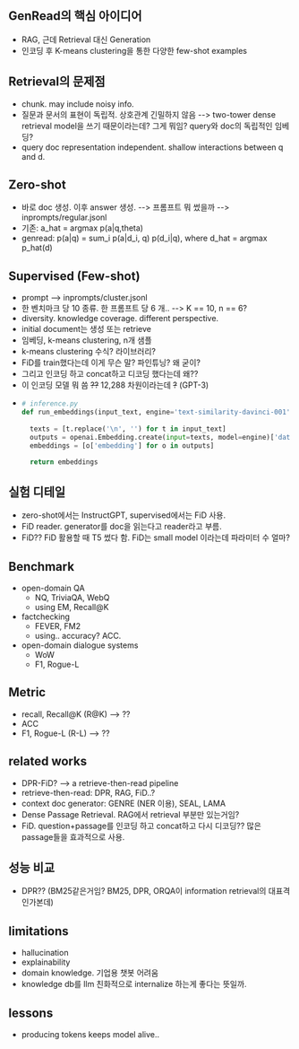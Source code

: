 ## GenRead의 핵심 아이디어
- RAG, 근데 Retrieval 대신 Generation
- 인코딩 후 K-means clustering을 통한 다양한 few-shot examples

## Retrieval의 문제점
- chunk. may include noisy info.
- 질문과 문서의 표현이 독립적. 상호관계 긴밀하지 않음 --> two-tower dense retrieval model을 쓰기 때문이라는데? 그게 뭐임? query와 doc의 독립적인 임베딩?
- query doc representation independent. shallow interactions between q and d.

## Zero-shot
- 바로 doc 생성. 이후 answer 생성. --> 프롬프트 뭐 썼을까 --> inprompts/regular.jsonl
- 기존: a_hat = argmax p(a|q,theta)
- genread: p(a|q) = sum_i p(a|d_i, q) p(d_i|q), where d_hat = argmax p_hat(d)

## Supervised (Few-shot)
- prompt --> inprompts/cluster.jsonl
- 한 벤치마크 당 10 종류. 한 프롬프트 당 6 개.. --> K == 10, n == 6?
- diversity. knowledge coverage. different perspective.
- initial document는 생성 또는 retrieve
- 임베딩, k-means clustering, n개 샘플
- k-means clustering 수식? 라이브러리?
- FiD를 train했다는데 이게 무슨 말? 파인튜닝? 왜 굳이?
- 그리고 인코딩 하고 concat하고 디코딩 했다는데 왜??
- 이 인코딩 모델 뭐 씀 ~~??~~ 12,288 차원이라는데 ~~?~~ (GPT-3)
- ```python
  # inference.py
  def run_embeddings(input_text, engine='text-similarity-davinci-001'):
    
    texts = [t.replace('\n', '') for t in input_text]
    outputs = openai.Embedding.create(input=texts, model=engine)['data']
    embeddings = [o['embedding'] for o in outputs]

    return embeddings
  ```

## 실험 디테일
- zero-shot에서는 InstructGPT, supervised에서는 FiD 사용.
- FiD reader. generator를 doc을 읽는다고 reader라고 부름.
- FiD?? FiD 활용할 때 T5 썼다 함. FiD는 small model 이라는데 파라미터 수 얼마?

## Benchmark
- open-domain QA
  - NQ, TriviaQA, WebQ
  - using EM, Recall@K
- factchecking
  - FEVER, FM2
  - using.. accuracy? ACC. 
- open-domain dialogue systems
  - WoW
  - F1, Rogue-L

## Metric
- recall, Recall@K (R@K) --> ??
- ACC
- F1, Rogue-L (R-L) --> ??

## related works
- DPR-FiD? --> a retrieve-then-read pipeline
- retrieve-then-read: DPR, RAG, FiD..?
- context doc generator: GENRE (NER 이용), SEAL, LAMA
- Dense Passage Retrieval. RAG에서 retrieval 부분만 있는거임?
- FiD. question+passage를 인코딩 하고 concat하고 다시 디코딩?? 많은 passage들을 효과적으로 사용.


## 성능 비교
- DPR?? (BM25같은거임? BM25, DPR, ORQA이 information retrieval의 대표격인가본데)

## limitations
- hallucination
- explainability
- domain knowledge. 기업용 챗봇 어려움
- knowledge db를 llm 친화적으로 internalize 하는게 좋다는 뜻일까. 


## lessons
- producing tokens keeps model alive..
